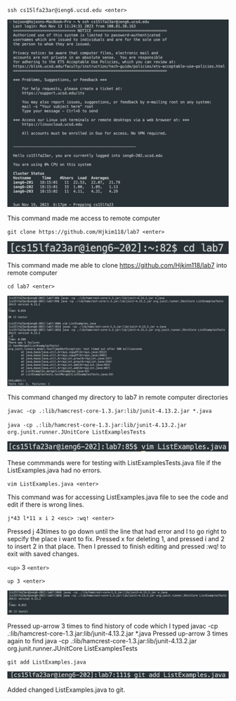 ```
ssh cs15lfa23ar@ieng6.ucsd.edu <enter>
```

![Image](lab4_1.png)

This command made me access to remote computer

```
git clone https://github.com/Hjkim118/lab7 <enter>
```

![Image](lab4_2.png)

This command made me able to clone https://github.com/Hjkim118/lab7 into remote computer

```
cd lab7 <enter>
```

![Image](lab4_3.png)

This command changed my directory to lab7 in remote computer directories

```
javac -cp .:lib/hamcrest-core-1.3.jar:lib/junit-4.13.2.jar *.java

java -cp .:lib/hamcrest-core-1.3.jar:lib/junit-4.13.2.jar org.junit.runner.JUnitCore ListExamplesTests
```

![Image](lab4_4.png)

These commmands were for testing with ListExamplesTests.java file if the ListExamples.java had no errors.

```
vim ListExamples.java <enter>
```

This command was for accessing ListExamples.java file to see the code and edit if there is wrong lines.

```
j*43 l*11 x i 2 <esc> :wq! <enter>
```

Pressed j 43times to go down until the line that had error and l to go right to sepcify the place i want to fix. Pressed x for deleting 1, and pressed i and 2 to insert 2 in that place.
Then I pressed <esc> to finish editing and pressed :wq! to exit with saved changes.


`<up>` 3 `<enter>`
```
up 3 <enter>
```


![Image](lab4_5.png)

Pressed up-arrow 3 times to find history of code which I typed javac -cp .:lib/hamcrest-core-1.3.jar:lib/junit-4.13.2.jar *.java
Pressed up-arrow 3 times again to find java -cp .:lib/hamcrest-core-1.3.jar:lib/junit-4.13.2.jar org.junit.runner.JUnitCore ListExamplesTests

```
git add ListExamples.java
```

![Image](lab4_6.png)

Added changed ListExamples.java to git.
